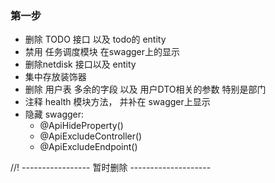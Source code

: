 ### 第一步
- 删除 TODO 接口 以及 todo的 entity
- 禁用 任务调度模块 在swagger上的显示
- 删除netdisk 接口以及  entity
- 集中存放装饰器
- 删除 用户表 多余的字段  以及 用户DTO相关的参数  特别是部门
- 注释 health 模块方法， 并补在 swagger上显示
- 隐藏 swagger:
    - @ApiHideProperty()
    - @ApiExcludeController()
    - @ApiExcludeEndpoint()

//! ----------------- 暂时删除 --------------------
